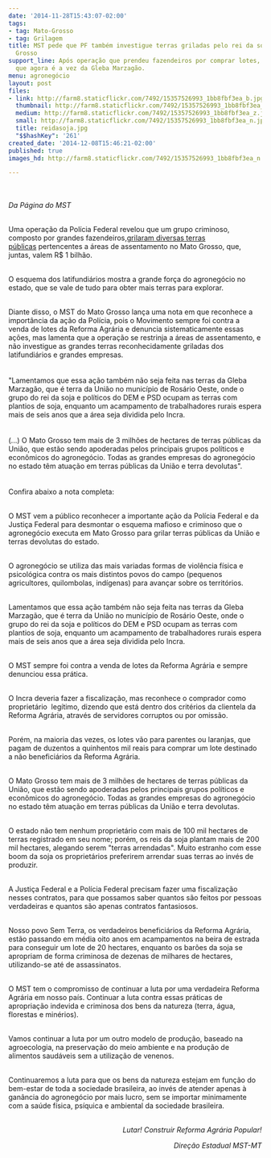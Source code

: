 ```yaml
---
date: '2014-11-28T15:43:07-02:00'
tags:
- tag: Mato-Grosso
- tag: Grilagem
title: MST pede que PF também investigue terras griladas pelo rei da soja, no Mato
  Grosso
support_line: Após operação que prendeu fazendeiros por comprar lotes, Movimento diz
  que agora é a vez da Gleba Marzagão.
menu: agronegócio
layout: post
files:
- link: http://farm8.staticflickr.com/7492/15357526993_1bb8fbf3ea_b.jpg
  thumbnail: http://farm8.staticflickr.com/7492/15357526993_1bb8fbf3ea_t.jpg
  medium: http://farm8.staticflickr.com/7492/15357526993_1bb8fbf3ea_z.jpg
  small: http://farm8.staticflickr.com/7492/15357526993_1bb8fbf3ea_n.jpg
  title: reidasoja.jpg
  "$$hashKey": '261'
created_date: '2014-12-08T15:46:21-02:00'
published: true
images_hd: http://farm8.staticflickr.com/7492/15357526993_1bb8fbf3ea_n.jpg

---
```

<div id="content-header">
<div id="content-title">
<p><br />
<br />
<em>Da&nbsp;P&aacute;gina do&nbsp;MST</em><br />
&nbsp;</p>
</div>
</div>

<div id="content-area">
<div id="default-content">
<div id="node-16805">
<div>
<div>
<p>Uma opera&ccedil;&atilde;o da Pol&iacute;cia Federal revelou que um grupo criminoso, composto por grandes fazendeiros,<a href="http://www.mst.org.br/node/16803">grilaram diversas terras p&uacute;blicas</a>&nbsp;pertencentes a &aacute;reas de assentamento no&nbsp;Mato Grosso, que, juntas, valem R$ 1 bilh&atilde;o.</p>

<p><br />
O esquema dos latifundi&aacute;rios mostra a grande for&ccedil;a do agroneg&oacute;cio no estado, que se vale de tudo para obter mais terras para explorar.</p>

<p><br />
Diante disso, o MST do Mato Grosso lan&ccedil;a uma nota em que reconhece a import&acirc;ncia da a&ccedil;&atilde;o da Pol&iacute;cia, pois o&nbsp;Movimento sempre foi contra a venda de lotes da Reforma Agr&aacute;ria e denuncia sistematicamente essas a&ccedil;&otilde;es, mas lamenta que a opera&ccedil;&atilde;o se restrinja a &aacute;reas de assentamento, e n&atilde;o investigue as grandes terras reconhecidamente griladas dos latifundi&aacute;rios e grandes empresas.<br />
<br />
<br />
&quot;Lamentamos que essa a&ccedil;&atilde;o tamb&eacute;m n&atilde;o seja feita nas terras da Gleba Marzag&atilde;o, que &eacute; terra da Uni&atilde;o no munic&iacute;pio de Ros&aacute;rio Oeste, onde o grupo do rei da soja e pol&iacute;ticos do DEM e PSD ocupam as terras com plantios de soja, enquanto um acampamento de trabalhadores rurais espera mais de seis anos que a &aacute;rea seja dividida pelo Incra.&nbsp;<br />
<br />
<br />
(...) O Mato Grosso tem mais de 3 milh&otilde;es de hectares de terras p&uacute;blicas da Uni&atilde;o, que est&atilde;o sendo apoderadas pelos principais grupos pol&iacute;ticos e econ&ocirc;micos do agroneg&oacute;cio. Todas as grandes empresas do agroneg&oacute;cio no estado t&ecirc;m atua&ccedil;&atilde;o em terras p&uacute;blicas da Uni&atilde;o e terra devolutas&quot;.&nbsp;<br />
<br />
<br />
Confira abaixo a nota completa:</p>

<p><br />
O MST vem a p&uacute;blico reconhecer a importante a&ccedil;&atilde;o da Pol&iacute;cia Federal e da Justi&ccedil;a Federal para desmontar o esquema mafioso e criminoso que o agroneg&oacute;cio executa em Mato Grosso para grilar terras p&uacute;blicas da Uni&atilde;o e terras devolutas do estado.</p>

<p><br />
O agroneg&oacute;cio se utiliza das mais variadas formas de viol&ecirc;ncia f&iacute;sica e psicol&oacute;gica contra os mais distintos povos do campo (pequenos agricultores, quilombolas, ind&iacute;genas) para avan&ccedil;ar sobre os territ&oacute;rios.</p>

<p><br />
Lamentamos que essa a&ccedil;&atilde;o tamb&eacute;m n&atilde;o seja feita nas terras da Gleba Marzag&atilde;o, que &eacute; terra da Uni&atilde;o no munic&iacute;pio de Ros&aacute;rio Oeste, onde o grupo do rei da soja e pol&iacute;ticos do DEM e PSD ocupam as terras com plantios de soja, enquanto um acampamento de trabalhadores rurais espera mais de seis anos que a &aacute;rea seja dividida pelo Incra.</p>

<p><br />
O MST sempre foi contra a venda de lotes da Reforma Agr&aacute;ria e sempre denunciou essa pr&aacute;tica.</p>

<p><br />
O Incra deveria fazer a fiscaliza&ccedil;&atilde;o, mas reconhece o comprador como propriet&aacute;rio&nbsp; leg&iacute;timo, dizendo que est&aacute; dentro dos crit&eacute;rios da clientela da Reforma Agr&aacute;ria, atrav&eacute;s de servidores corruptos ou por omiss&atilde;o.</p>

<p><br />
Por&eacute;m, na maioria das vezes, os lotes v&atilde;o para parentes ou laranjas, que pagam de duzentos a quinhentos mil reais para comprar um lote destinado a n&atilde;o benefici&aacute;rios da Reforma Agr&aacute;ria.</p>

<p><br />
O Mato Grosso tem mais de 3 milh&otilde;es de hectares de terras p&uacute;blicas da Uni&atilde;o, que est&atilde;o sendo apoderadas pelos principais grupos pol&iacute;ticos e econ&ocirc;micos do agroneg&oacute;cio. Todas as grandes empresas do agroneg&oacute;cio no estado t&ecirc;m atua&ccedil;&atilde;o em terras p&uacute;blicas da Uni&atilde;o e terra devolutas.</p>

<p><br />
O estado n&atilde;o tem nenhum propriet&aacute;rio com mais de 100 mil hectares de terras registrado em seu nome; por&eacute;m, os reis da soja plantam mais de 200 mil hectares, alegando serem &quot;terras arrendadas&quot;. Muito estranho com esse boom da soja os propriet&aacute;rios preferirem arrendar suas terras ao inv&eacute;s de produzir.</p>

<p><br />
A Justi&ccedil;a Federal e a Pol&iacute;cia Federal precisam fazer uma fiscaliza&ccedil;&atilde;o nesses contratos, para que possamos saber quantos s&atilde;o feitos por pessoas verdadeiras e quantos s&atilde;o apenas contratos fantasiosos.</p>

<p><br />
Nosso povo Sem Terra, os verdadeiros benefici&aacute;rios da Reforma Agr&aacute;ria, est&atilde;o passando em m&eacute;dia oito anos em acampamentos na beira de estrada para conseguir um lote de 20 hectares, enquanto os bar&otilde;es da soja se apropriam de forma criminosa de dezenas de milhares de hectares, utilizando-se at&eacute; de assassinatos.</p>

<p><br />
O MST tem o compromisso de continuar a luta por uma verdadeira Reforma Agr&aacute;ria em nosso pa&iacute;s. Continuar a luta contra essas pr&aacute;ticas de apropria&ccedil;&atilde;o indevida e criminosa dos bens da natureza (terra, &aacute;gua, florestas e min&eacute;rios).</p>

<p><br />
Vamos continuar a luta por um outro modelo de produ&ccedil;&atilde;o, baseado na agroecologia, na preserva&ccedil;&atilde;o do meio ambiente e na produ&ccedil;&atilde;o de alimentos saud&aacute;veis sem a utiliza&ccedil;&atilde;o de venenos.</p>

<p><br />
Continuaremos a luta para que os bens da natureza estejam em fun&ccedil;&atilde;o do bem-estar de toda a sociedade brasileira, ao inv&eacute;s de atender apenas &agrave; gan&acirc;ncia do agroneg&oacute;cio por mais lucro, sem se importar minimamente com a sa&uacute;de f&iacute;sica, ps&iacute;quica e ambiental da sociedade brasileira.</p>

<p style="text-align: right;"><br />
<em>Lutar! Construir Reforma Agr&aacute;ria Popular!</em></p>

<p style="text-align: right;"><em>Dire&ccedil;&atilde;o Estadual MST-MT</em></p>
</div>
</div>
</div>
</div>
</div>
